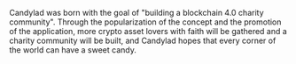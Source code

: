 Candylad was born with the goal of "building a blockchain 4.0 charity community". Through the popularization of the concept and the promotion of the application, more crypto asset lovers with faith will be gathered and a charity community will be built, and Candylad hopes that every corner of the world can have a sweet candy.
